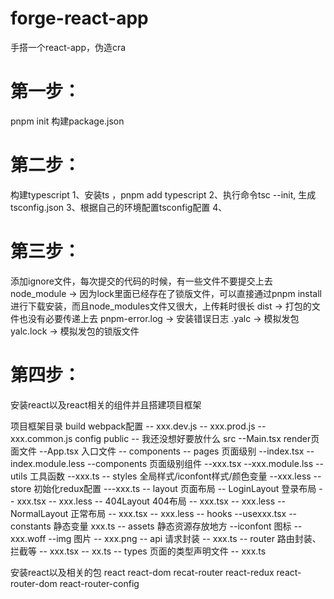 # forge-react-app
手搭一个react-app，伪造cra
# 第一步：
pnpm init 构建package.json

# 第二步：
构建typescript
1、安装ts ，pnpm add typescript
2、执行命令tsc --init, 生成tsconfig.json
3、根据自己的环境配置tsconfig配置
4、

# 第三步：
添加ignore文件，每次提交的代码的时候，有一些文件不要提交上去
node_module -> 因为lock里面已经存在了锁版文件，可以直接通过pnpm install 进行下载安装，而且node_modules文件又很大，上传耗时很长
dist -> 打包的文件也没有必要传递上去
pnpm-error.log -> 安装错误日志
.yalc -> 模拟发包
yalc.lock -> 模拟发包的锁版文件

# 第四步：
安装react以及react相关的组件并且搭建项目框架

项目框架目录
build webpack配置
  -- xxx.dev.js
  -- xxx.prod.js
  -- xxx.common.js
config
public
 -- 我还没想好要放什么
src
  --Main.tsx  render页面文件
  --App.tsx  入口文件
  -- components
  -- pages 页面级别
      --index.tsx
      -- index.module.less
      --components 页面级别组件
        --xxx.tsx
        --xxx.module.lss
  -- utils 工具函数
      --xxx.ts
  -- styles 全局样式/iconfont样式/颜色变量
    --xxx.less
  -- store 初始化redux配置
    ---xxx.ts
  -- layout 页面布局
    -- LoginLayout 登录布局
      -- xxx.tsx
      -- xxx.less
    -- 404Layout 404布局
      -- xxx.tsx
      -- xxx.less
    -- NormalLayout 正常布局
      -- xxx.tsx
      -- xxx.less
  -- hooks 
      --usexxx.tsx
  -- constants 静态变量
      xxx.ts
  -- assets 静态资源存放地方
    --iconfont 图标
      -- xxx.woff
    --img  图片
      -- xxx.png
  -- api 请求封装
    -- xxx.ts
  -- router 路由封装、拦截等
      -- xxx.tsx
      -- xx.ts
  -- types 页面的类型声明文件
      -- xxx.ts

安装react以及相关的包
react
react-dom
recat-router
react-redux
react-router-dom
react-router-config